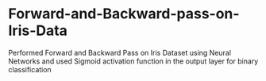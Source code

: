 # Forward-and-Backward-pass-on-Iris-Data 

Performed Forward and Backward Pass on Iris Dataset using Neural Networks and used Sigmoid activation function in the output layer for binary classification
